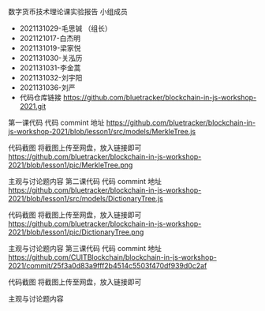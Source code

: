 数字货币技术理论课实验报告
小组成员
- 2021131029-毛思铖 （组长）
- 2021121017-白杰明
- 2021131019-梁家悦
- 2021131030-关泓历
- 2021131031-李金蒿
- 2021131032-刘宇阳
- 2021131036-刘严
- 代码仓库链接
https://github.com/bluetracker/blockchain-in-js-workshop-2021.git

第一课代码
代码 commint 地址
https://github.com/bluetracker/blockchain-in-js-workshop-2021/blob/lesson1/src/models/MerkleTree.js

代码截图
将截图上传至网盘，放入链接即可
https://github.com/bluetracker/blockchain-in-js-workshop-2021/blob/lesson1/pic/MerkleTree.png


主观与讨论题内容
第二课代码
代码 commint 地址
https://github.com/bluetracker/blockchain-in-js-workshop-2021/blob/lesson1/src/models/DictionaryTree.js

代码截图
将截图上传至网盘，放入链接即可
https://github.com/bluetracker/blockchain-in-js-workshop-2021/blob/lesson1/pic/DictionaryTree.png


主观与讨论题内容
第三课代码
代码 commint 地址
https://github.com/CUITBlockchain/blockchain-in-js-workshop-2021/commit/25f3a0d83a9fff2b4514c5503f470df939d0c2af

代码截图
将截图上传至网盘，放入链接即可



主观与讨论题内容
